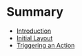 # Summary

* [Introduction](README.md)
* [Initial Layout](chapter1.md)
* [Triggering an Action](triggering-an-action.md)

